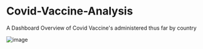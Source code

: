 # Covid-Vaccine-Analysis
A Dashboard Overview of Covid Vaccine's administered thus far by country

![image](https://user-images.githubusercontent.com/4919110/157119190-b7e6e17e-37de-4404-9b3b-ccb1f1f9b377.png)
